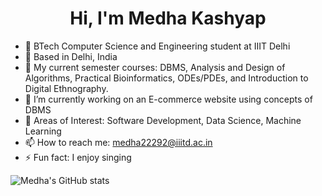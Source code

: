 <div align="center">

# Hi, I'm Medha Kashyap
</div>

- 🏫 BTech Computer Science and Engineering student at IIIT Delhi
- 📍 Based in Delhi, India
- 🌱 My current semester courses: DBMS, Analysis and Design of Algorithms, Practical Bioinformatics, ODEs/PDEs, and Introduction to Digital Ethnography.
- 🔭 I’m currently working on an E-commerce website using concepts of DBMS
- 🤔 Areas of Interest: Software Development, Data Science, Machine Learning
- 📫 How to reach me: [medha22292@iiitd.ac.in](mailto:medha22292@iiitd.ac.in)
- ⚡ Fun fact: I enjoy singing

</div>

<!--![Medha's GitHub stats](https://github-readme-stats.vercel.app/api?username=medhakashyap&show_icons=true&theme=transparent)-->
![Medha's GitHub stats](https://github-readme-stats.vercel.app/api?username=medhakashyap&show_icons=true&theme=radical)

